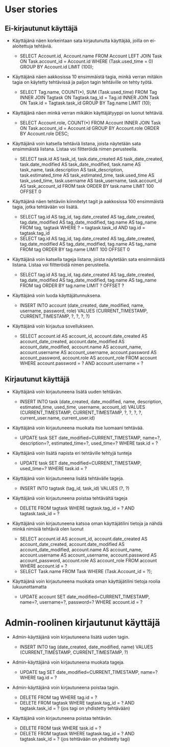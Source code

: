# User stories

## Ei-kirjautunut käyttäjä

* Käyttäjänä näen korkeintaan sata kirjautunutta käyttäjää, joilla on ei-aloitettuja tehtäviä.
  * SELECT Account.id, Account.name FROM Account LEFT JOIN Task ON Task.account_id = Account.id WHERE (Task.used_time = 0) GROUP BY Account.id LIMIT (100);

* Käyttäjänä näen aakkosissa 10 ensimmäistä tagia, minkä verran mitäkin tagia on käytetty tehtävissä ja paljon tagin tehtäville on tehty työtä.
  * SELECT Tag.name, COUNT(*), SUM (Task.used_time) FROM Tag INNER JOIN Tagtask ON Tagtask.tag_id = Tag.id INNER JOIN Task ON Task.id = Tagtask.task_id GROUP BY Tag.name LIMIT (10);

* Käyttäjänä näen minkä verran mikäkin käyttäjätyyppi on luonut tehtäviä.
  * SELECT Account.role, COUNT(*) FROM Account INNER JOIN Task ON Task.account_id = Account.id GROUP BY Account.role ORDER BY Account.role DESC;

* Käyttäjänä voin katsella tehtäviä listana, joista näytetään sata ensimmäistä listana. Listaa voi filtteröidä nimen perusteella.
  * SELECT task.id AS task_id, task.date_created AS task_date_created, task.date_modified AS task_date_modified, task.name AS task_name, task.description AS task_description, task.estimated_time AS task_estimated_time, task.used_time AS task_used_time, task.username AS task_username, task.account_id AS task_account_id 
FROM task ORDER BY task.name
 LIMIT 100 OFFSET 0
 
* Käyttäjänä näen tehtäviin kiinnitetyt tagit ja aakkosissa 100 ensimmäistä tagia, jotka tehtävään voi lisätä.
  * SELECT tag.id AS tag_id, tag.date_created AS tag_date_created, tag.date_modified AS tag_date_modified, tag.name AS tag_name 
FROM tag, tagtask 
WHERE ? = tagtask.task_id AND tag.id = tagtask.tag_id
  * SELECT tag.id AS tag_id, tag.date_created AS tag_date_created, tag.date_modified AS tag_date_modified, tag.name AS tag_name 
FROM tag ORDER BY tag.name
 LIMIT 100 OFFSET 0

* Käyttäjänä voin katsella tageja listana, joista näytetään sata ensimmäistä listana. Listaa voi filtteröidä nimen perusteella.
  * SELECT tag.id AS tag_id, tag.date_created AS tag_date_created, tag.date_modified AS tag_date_modified, tag.name AS tag_name 
FROM tag ORDER BY tag.name
 LIMIT ? OFFSET ?

* Käyttäjänä voin luoda käyttäjätunnuksena.
  * INSERT INTO account (date_created, date_modified, name, username, password, role) VALUES (CURRENT_TIMESTAMP, CURRENT_TIMESTAMP, ?, ?, ?, ?)

* Käyttäjänä voin kirjautua sovellukseen.
  * SELECT account.id AS account_id, account.date_created AS account_date_created, account.date_modified AS account_date_modified, account.name AS account_name, account.username AS account_username, account.password AS account_password, account.role AS account_role 
FROM account 
WHERE account.password = ? AND account.username = ?

## Kirjautunut käyttäjä

* Käyttäjänä voin kirjautuneena lisätä uuden tehtävän.
  * INSERT INTO task (date_created, date_modified, name, description, estimated_time, used_time, username, account_id) VALUES (CURRENT_TIMESTAMP, CURRENT_TIMESTAMP, ?, ?, ?, ?, current_user.name, current_user.id)

* Käyttäjänä voin kirjautuneena muokata itse luomaani tehtävää.
  * UPDATE task SET date_modified=CURRENT_TIMESTAMP, name=?, description=?, estimated_time=?, used_time=? WHERE task.id = ?

* Käyttäjänä voin lisätä napista eri tehtäville tehtyjä tunteja
  * UPDATE task SET date_modified=CURRENT_TIMESTAMP, used_time=? WHERE task.id = ?




* Käyttäjänä voin kirjautuneena lisätä tehtävälle tageja.
  * INSERT INTO tagtask (tag_id, task_id) VALUES (?, ?)
 
* Käyttäjänä voin kirjautuneena poistaa tehtävältä tageja
  * DELETE FROM tagtask WHERE tagtask.tag_id = ? AND tagtask.task_id = ?
  
* Käyttäjänä voin kirjautuneena katsoa oman käyttäjätilini tietoja ja nähdä minkä nimisiä tehtäviä olen luonut
  * SELECT account.id AS account_id, account.date_created AS account_date_created, account.date_modified AS account_date_modified, account.name AS account_name, account.username AS account_username, account.password AS account_password, account.role AS account_role 
FROM account 
WHERE account.id = ?
  * SELECT Task.name FROM Task WHERE (Task.Account_id = ?);

* Käyttäjänä voin kirjautuneena muokata oman käyttäjätilini tietoja roolia lukuunottamatta
  * UPDATE account SET date_modified=CURRENT_TIMESTAMP, name=?, username=?, password=? WHERE account.id = ?
  
# Admin-roolinen kirjautunut käyttäjä

* Admin-käyttäjänä voin kirjautuneena lisätä uuden tagin.
  * INSERT INTO tag (date_created, date_modified, name) VALUES (CURRENT_TIMESTAMP, CURRENT_TIMESTAMP, ?)
  
* Admin-käyttäjänä voin kirjautuneena muokata tageja.
  * UPDATE tag SET date_modified=CURRENT_TIMESTAMP, name=? WHERE tag.id = ?

* Admin-käyttäjänä voin kirjautuneena poistaa tagin.
  * DELETE FROM tag WHERE tag.id = ?
  * DELETE FROM tagtask WHERE tagtask.tag_id = ? AND tagtask.task_id = ? (jos tagi on yhdistetty tehtävään)

* Käyttäjänä voin kirjautuneena poistaa tehtävän.
  * DELETE FROM task WHERE task.id = ?
  * DELETE FROM tagtask WHERE tagtask.tag_id = ? AND tagtask.task_id = ? (jos tehtävään on yhdistetty tagi)
